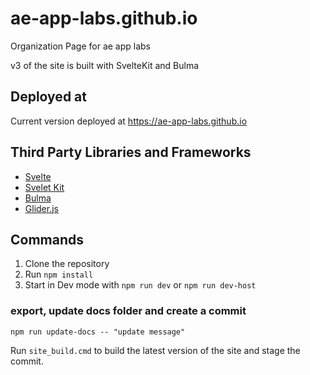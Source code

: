 # ae-app-labs.github.io
Organization Page for ae app labs

v3 of the site is built with SvelteKit and Bulma  

## Deployed at
Current version deployed at https://ae-app-labs.github.io

## Third Party Libraries and Frameworks
- [Svelte](https://svelte.dev)
- [Svelet Kit](https://kit.svelte.dev/)   
- [Bulma](http://bulma.io/)  
- [Glider.js](https://github.com/NickPiscitelli/Glider.js) 

## Commands
1. Clone the repository
2. Run `npm install`
3. Start in Dev mode with `npm run dev` or `npm run dev-host`

### export, update docs folder and create a commit
`npm run update-docs -- "update message"`

Run `site_build.cmd` to build the latest version of the site and stage the commit.